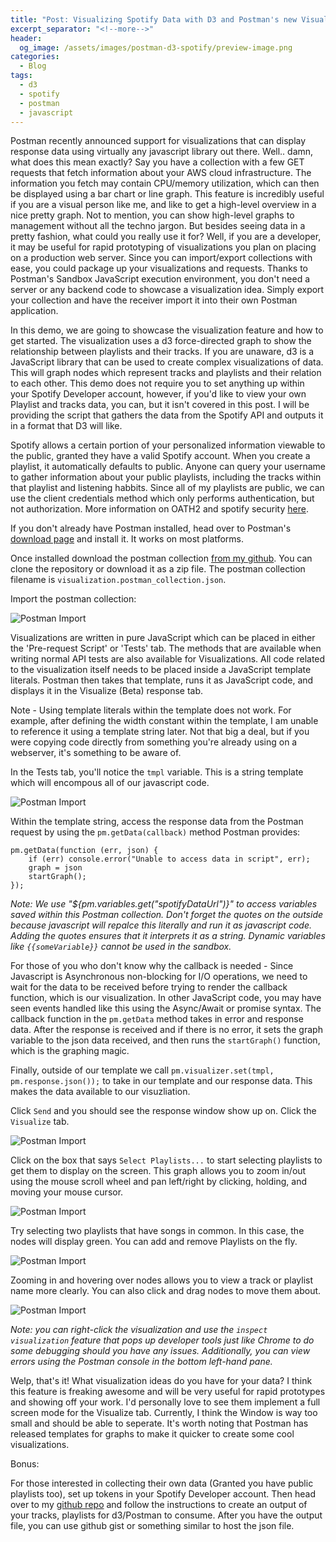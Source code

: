 ```yaml
---
title: "Post: Visualizing Spotify Data with D3 and Postman's new Visualization Feature"
excerpt_separator: "<!--more-->"
header:
  og_image: /assets/images/postman-d3-spotify/preview-image.png
categories:
  - Blog
tags:
  - d3
  - spotify
  - postman
  - javascript
---
```


Postman recently announced support for visualizations that can display response data using virtually any javascript library out there. Well.. damn, what does this mean exactly? Say you have a collection with a few GET requests that fetch information about your AWS cloud infrastructure. The information you fetch may contain CPU/memory utilization, which can then be displayed using a bar chart or line graph. This feature is incredibly useful if you are a visual person like me, and like to get a high-level overview in a nice pretty graph. Not to mention, you can show high-level graphs to management without all the techno jargon. But besides seeing data in a pretty fashion, what could you really use it for? Well, if you are a developer, it may be useful for rapid prototyping of visualizations you plan on placing on a production web server. Since you can import/export collections with ease, you could package up your visualizations and requests. Thanks to Postman's Sandbox JavaScript execution environment, you don't need a server or any backend code to showcase a visualization idea. Simply export your collection and have the receiver import it into their own Postman application.  

In this demo, we are going to showcase the visualization feature and how to get started. The visualization uses a d3 force-directed graph to show the relationship between playlists and their tracks. If you are unaware, d3 is a JavaScript library that can be used to create complex visualizations of data. This will graph nodes which represent tracks and playlists and their relation to each other. This demo does not require you to set anything up within your Spotify Developer account, however, if you'd like to view your own Playlist and tracks data, you can, but it isn't covered in this post. I will be providing the script that gathers the data from the Spotify API and outputs it in a format that D3 will like. 

<!--more-->

Spotify allows a certain portion of your personalized information viewable to the public, granted they have a valid Spotify account. When you create a playlist, it automatically defaults to public. Anyone can query your username to gather information about your public playlists, including the tracks within that playlist and listening habbits. Since all of my playlists are public, we can use the client credentials method which only performs authentication, but not authorization. More information on OATH2 and spotify security [here][auth-flows].

If you don't already have Postman installed, head over to Postman's [download page][postman-download] and install it. It works on most platforms. 

Once installed download the postman collection [from my github][d3-spotify-github]. You can clone the repository or download it as a zip file. The postman collection filename is `visualization.postman_collection.json`.

Import the postman collection:

![Postman Import](/assets/images/postman-d3-spotify/import.png)

Visualizations are written in pure JavaScript which can be placed in either the 'Pre-request Script' or 'Tests' tab. The methods that are available when writing normal API tests are also available for Visualizations. All code related to the visualization itself needs to be placed inside a JavaScript template literals. Postman then takes that template, runs it as JavaScript code, and displays it in the Visualize (Beta) response tab. 

Note - Using template literals within the template does not work. For example, after defining the width constant within the template, I am unable to reference it using a template string later. Not that big a deal, but if you were copying code directly from something you're already using on a webserver, it's something to be aware of. 

In the Tests tab, you'll notice the `tmpl` variable. This is a string template which will encompous all of our javascript code.

![Postman Import](/assets/images/postman-d3-spotify/tests.png)


Within the template string, access the response data from the Postman request by using the `pm.getData(callback)` method Postman provides:

```
pm.getData(function (err, json) {
    if (err) console.error("Unable to access data in script", err);
    graph = json
    startGraph();
});
```

_Note: We use "${pm.variables.get("spotifyDataUrl")}" to access variables saved within this Postman collection. Don't forget the quotes on the outside because javascript will repalce this literally and run it as javascript code. Adding the quotes ensures that it interprets it as a string. Dynamic variables like `{{someVariable}}` cannot be used in the sandbox._

For those of you who don't know why the callback is needed - Since Javascript is Asynchronous non-blocking for I/O operations, we need to wait for the data to be received before trying to render the callback function, which is our visualization. In other JavaScript code, you may have seen events handled like this using the Async/Await or promise syntax. The callback function in the `pm.getData` method takes in error and response data. After the response is received and if there is no error, it sets the graph variable to the json data received, and then runs the `startGraph()` function, which is the graphing magic. 

Finally, outside of our template we call `pm.visualizer.set(tmpl, pm.response.json());` to take in our template and our response data. This makes the data available to our visuzliation. 

Click `Send` and you should see the response window show up on. Click the `Visualize` tab. 

![Postman Import](/assets/images/postman-d3-spotify/resp.png)

Click on the box that says `Select Playlists...` to start selecting playlists to get them to display on the screen. This graph allows you to zoom in/out using the mouse scroll wheel and pan left/right by clicking, holding, and moving your mouse cursor. 

![Postman Import](/assets/images/postman-d3-spotify/d3-select-playlists.png)

Try selecting two playlists that have songs in common. In this case, the nodes will display green. You can add and remove Playlists on the fly.

![Postman Import](/assets/images/postman-d3-spotify/viz-response.png)

Zooming in and hovering over nodes allows you to view a track or playlist name more clearly. You can also click and drag nodes to move them about. 

![Postman Import](/assets/images/postman-d3-spotify/zoomed-viz.png)

_Note: you can right-click the visualization and use the `inspect visualization` feature that pops up developer tools just like Chrome to do some debugging should you have any issues. Additionally, you can view errors using the Postman console in the bottom left-hand pane._ 

Welp, that's it! What visualization ideas do you have for your data? I think this feature is freaking awesome and will be very useful for rapid prototypes and showing off your work. I'd personally love to see them implement a full screen mode for the Visualize tab. Currently, I think the Window is way too small and should be able to seperate. It's worth noting that Postman has released templates for graphs to make it quicker to create some cool visualizations. 

Bonus:

For those interested in collecting their own data (Granted you have public playlists too), set up tokens in your Spotify Developer account. Then head over to my [github repo][d3-spotify-github] and follow the instructions to create an output of your tracks, playlists for d3/Postman to consume. After you have the output file, you can use github gist or something similar to host the json file. 


[postman-download]: https://www.getpostman.com/downloads/

[d3-spotify-github]: https://github.com/kirbocannon/d3-spotify

[auth-flows]: https://developer.spotify.com/documentation/general/guides/authorization-guide/#client-credentials-flow`